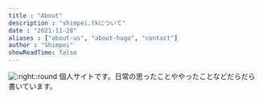 ```yaml
---
title : "About"
description : "shimpei.tkについて"
date : "2021-11-28"
aliases : ["about-us", "about-hugo", "contact"]
author : "Shimpei"
showReadTime: false
---
```


![:right::round](/images/profile.jpg) 個人サイトです。日常の思ったことややったことなどだらだら書いています。


